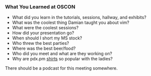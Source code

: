 ### What You Learned at OSCON

* What did you learn in the tutorials, sessions, hallway, and exhibits?
* What was the coolest thing Damian taught you about vim?
* What were the coolest sessions?
* How did your presentation go?
* When should I short my MS stock?
* Who threw the best parties?
* Where was the best beer/food?
* Who did you meet and what are they working on?
* Why are pdx.pm [shirts](http://pdx.pm.org/kwiki/index.cgi?shirts2006) so popular with the ladies?

There should be a podcast for this meeting somewhere.
